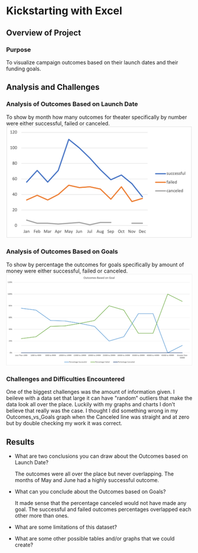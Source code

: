
# Kickstarting with Excel

## Overview of Project

### Purpose
To visualize campaign outcomes based on their launch dates and their funding goals.
## Analysis and Challenges

### Analysis of Outcomes Based on Launch Date
To show by month how many outcomes for theater specifically by number were either successful, failed or canceled. 
![myTest]( https://github.com/nfreeman19/Kickstarter_Analysis/blob/main/Resources/Theater_Outcomes_vs_Launch.png) 

### Analysis of Outcomes Based on Goals
To show by percentage the outcomes for goals specifically by amount of money were either successful, failed or canceled.
![myTest]( https://github.com/nfreeman19/Kickstarter_Analysis/blob/main/Resources/Outcomes_vs_Goals.png?raw=true)

### Challenges and Difficulties Encountered
One of the biggest challenges was the amount of information given. I beileve with a data set that large it can have "random" outliers that make the data look all over the place. Luckily with my graphs and charts I don't believe that really was the case. I thought I did something wrong in my Outcomes_vs_Goals graph when the Canceled line was straight and at zero but by double checking my work it was correct. 

## Results

- What are two conclusions you can draw about the Outcomes based on Launch Date?

  The outcomes were all over the place but never overlapping. 
  The months of May and June had a highly successful outcome.

- What can you conclude about the Outcomes based on Goals?

  It made sense that the percentage canceled would not have made any goal.
  The successful and failed outcomes percentages overlapped each other more than ones. 

- What are some limitations of this dataset?

- What are some other possible tables and/or graphs that we could create?

